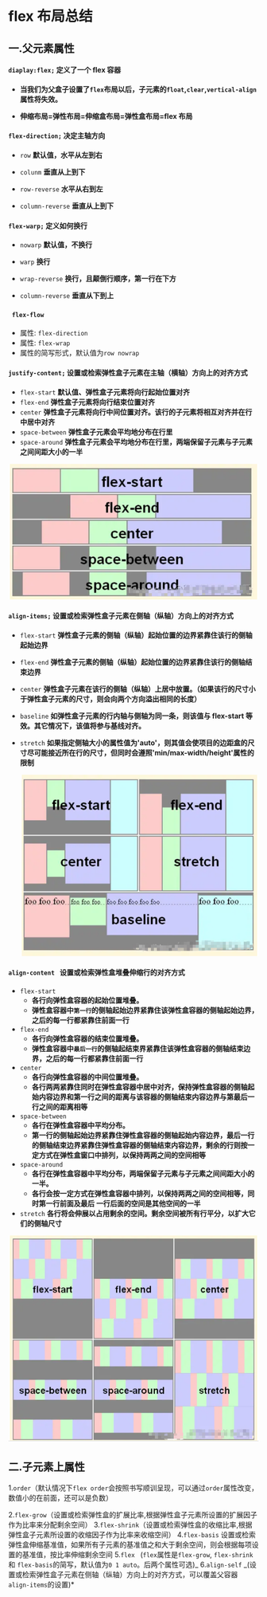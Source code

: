# flex 布局总结

## 一.父元素属性

#### `diaplay:flex;` 定义了一个 flex 容器

- **当我们为父盒子设置了`flex`布局以后，子元素的`float`,`clear`,`vertical-align`属性将失效。**

- **伸缩布局=弹性布局=伸缩盒布局=弹性盒布局=flex 布局**

#### `flex-direction;` 决定主轴方向

- `row` **默认值，水平从左到右**

- `colunm` **垂直从上到下**

- `row-reverse` **水平从右到左**

- `column-reverse` **垂直从上到下**

#### `flex-warp;` 定义如何换行

- `nowarp` **默认值，不换行**

- `warp` **换行**

- `wrap-reverse` **换行，且颠倒行顺序，第一行在下方**

- `column-reverse` **垂直从下到上**

#### ` flex-flow`

- 属性: `flex-direction`
- 属性: `flex-wrap `
- 属性的简写形式，默认值为`row nowrap`

#### `justify-content;` 设置或检索弹性盒子元素在主轴（横轴）方向上的对齐方式

- `flex-start` **默认值、弹性盒子元素将向行起始位置对齐**
- `flex-end` **弹性盒子元素将向行结束位置对齐**
- `center` **弹性盒子元素将向行中间位置对齐。该行的子元素将相互对齐并在行中居中对齐**
- `space-between` **弹性盒子元素会平均地分布在行里**
- `space-around` **弹性盒子元素会平均地分布在行里，两端保留子元素与子元素之间间距大小的一半**

![1649246587773](../mdBeforeImg/\1649246587773.png)

#### `align-items;` 设置或检索弹性盒子元素在侧轴（纵轴）方向上的对齐方式

- `flex-start` **弹性盒子元素的侧轴（纵轴）起始位置的边界紧靠住该行的侧轴起始边界**

- `flex-end` **弹性盒子元素的侧轴（纵轴）起始位置的边界紧靠住该行的侧轴结束边界**

- `center` **弹性盒子元素在该行的侧轴（纵轴）上居中放置。（如果该行的尺寸小于弹性盒子元素的尺寸，则会向两个方向溢出相同的长度）**

- `baseline` **如弹性盒子元素的行内轴与侧轴为同一条，则该值与 flex-start 等效。其它情况下，该值将参与基线对齐。**

- `stretch` **如果指定侧轴大小的属性值为'auto'，则其值会使项目的边距盒的尺寸尽可能接近所在行的尺寸，但同时会遵照'min/max-width/height'属性的限制**

  ![1649246604555](../mdBeforeImg/\1649246604555.png)

#### `align-content ` 设置或检索弹性盒堆叠伸缩行的对齐方式

- `flex-start`
  - **各行向弹性盒容器的起始位置堆叠。**
  - **弹性盒容器中`第一行`的侧轴起始边界紧靠住该弹性盒容器的侧轴起始边界，之后的每一行都紧靠住前面一行**
- `flex-end`
  - **各行向弹性盒容器的结束位置堆叠。**
  - **弹性盒容器中`最后一行`的侧轴起结束界紧靠住该弹性盒容器的侧轴结束边界，之后的每一行都紧靠住前面一行**
- `center`
  - **各行向弹性盒容器的中间位置堆叠。**
  - **各行两两紧靠住同时在弹性盒容器中居中对齐，保持弹性盒容器的侧轴起始内容边界和第一行之间的距离与该容器的侧轴结束内容边界与第最后一行之间的距离相等**
- `space-between`
  - **各行在弹性盒容器中平均分布。**
  - **第一行的侧轴起始边界紧靠住弹性盒容器的侧轴起始内容边界，最后一行的侧轴结束边界紧靠住弹性盒容器的侧轴结束内容边界，剩余的行则按一定方式在弹性盒窗口中排列，以保持两两之间的空间相等**
- `space-around`
  - **各行在弹性盒容器中平均分布，两端保留子元素与子元素之间间距大小的一半。**
  - **各行会按一定方式在弹性盒容器中排列，以保持两两之间的空间相等，同时第一行前面及最后 一行后面的空间是其他空间的一半**
- `stretch` **各行将会伸展以占用剩余的空间。剩余空间被所有行平分，以扩大它们的侧轴尺寸**

![1649246642816](../mdBeforeImg/\1649246642816.png)

## 二.子元素上属性

1.`order`（默认情况下`flex order`会按照书写顺训呈现，可以通过`order`属性改变，数值小的在前面，还可以是负数）

2.`flex-grow`（设置或检索弹性盒的扩展比率,根据弹性盒子元素所设置的扩展因子作为比率来分配剩余空间） 3.`flex-shrink`（设置或检索弹性盒的收缩比率,根据弹性盒子元素所设置的收缩因子作为比率来收缩空间） 4.`flex-basis` 设置或检索弹性盒伸缩基准值，如果所有子元素的基准值之和大于剩余空间，则会根据每项设置的基准值，按比率伸缩剩余空间 5.`flex ` (`flex`属性是`flex-grow`, `flex-shrink` 和 `flex-basis`的简写，默认值为`0 1 auto`。后两个属性可选)_ 6.`align-self` _(设置或检索弹性盒子元素在侧轴（纵轴）方向上的对齐方式，可以覆盖父容器`align-items`的设置)\*
